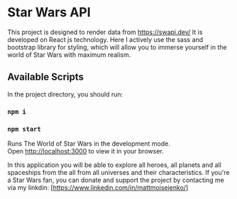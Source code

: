 # Star Wars API
This project is designed to render data from https://swapi.dev/
It is developed on React js technology.
Here I actively use the sass and bootstrap library for styling, which will allow you to immerse yourself in the world of Star Wars with maximum realism.

## Available Scripts

In the project directory, you should run:

### `npm i`
### `npm start`
 
Runs The World of Star Wars in the development mode.\
Open [http://localhost:3000](http://localhost:3000) to view it in your browser.

In this application you will be able to explore all heroes, all planets and all spaceships from the all from all universes and their characteristics.
If you're a Star Wars fan, you can donate and support the project by contacting me via my linkdin: [https://www.linkedin.com/in/mattmoiseienko/]
